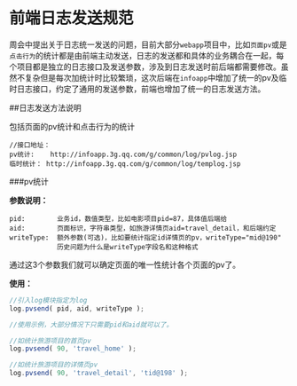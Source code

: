 前端日志发送规范
=========

周会中提出关于日志统一发送的问题，目前大部分`webapp`项目中，比如`页面pv`或是`点击行为`的统计都是由前端主动发送，日志的发送都和具体的业务耦合在一起，每个项目都是独立的日志接口及发送参数，涉及到日志发送时前后端都需要修改。虽然不复杂但是每次加统计时比较繁琐，这次后端在`infoapp`中增加了统一的pv及临时日志接口，约定了通用的发送参数，前端也增加了统一的日志发送方法。

##日志发送方法说明

包括页面的pv统计和点击行为的统计

```
//接口地址：
pv统计:    http://infoapp.3g.qq.com/g/common/log/pvlog.jsp
临时统计： http://infoapp.3g.qq.com/g/common/log/templog.jsp
```

###pv统计

**参数说明：**
```
pid:        业务id，数值类型，比如电影项目pid=87，具体值后端给
aid:        页面标识，字符串类型，如旅游详情页aid=travel_detail，和后端约定
writeType:  额外参数(可选)，比如要统计指定id详情页的pv，writeType="mid@190"
            历史问题为什么是writeType字段名和这种格式
```

通过这3个参数我们就可以确定页面的唯一性统计各个页面的pv了。

**使用：**
```javascript
//引入log模块指定为log
log.pvsend( pid, aid, writeType );

//使用示例，大部分情况下只需要pid和aid就可以了。

//如统计旅游项目的首页pv
log.pvsend( 90, 'travel_home' );

//如统计旅游项目的详情页pv
log.pvsend( 90, 'travel_detail', 'tid@198' );
```











